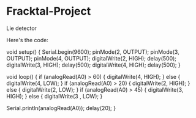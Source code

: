 # Fracktal-Project
Lie detector



Here's the code:

void setup() {
  Serial.begin(9600);
  pinMode(2, OUTPUT);
  pinMode(3, OUTPUT);
  pinMode(4, OUTPUT);
  digitalWrite(2, HIGH);
  delay(500);
  digitalWrite(3, HIGH);
  delay(500);
  digitalWrite(4, HIGH);
  delay(500);
}

void loop() {
   if (analogRead(A0) > 60)
{
  digitalWrite(4, HIGH);
}
else
{
  digitalWrite(4, LOW);
}
  if (analogRead(A0) > 20)
{
  digitalWrite(2, HIGH);
}
else
{
  digitalWrite(2, LOW);
}
  if (analogRead(A0) > 45)
{
  digitalWrite(3, HIGH);
}
else
{
  digitalWrite(3 , LOW);
}

  
  Serial.println(analogRead(A0));
  delay(20);
}
